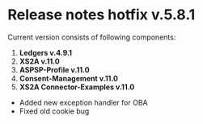 # Release notes hotfix v.5.8.1

Current version consists of following components:

1. **Ledgers v.4.9.1**
2. **XS2A v.11.0**
3. **ASPSP-Profile v.11.0**
4. **Consent-Management v.11.0**
5. **XS2A Connector-Examples v.11.0**

-   Added new exception handler for OBA
-   Fixed old cookie bug
